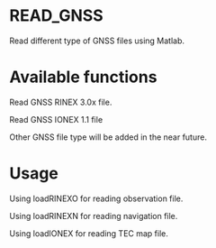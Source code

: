 # READ_GNSS

Read different type of GNSS files using Matlab.

# Available functions

Read GNSS RINEX 3.0x file.

Read GNSS IONEX 1.1 file

Other GNSS file type will be added in the near future.

# Usage

Using loadRINEXO for reading observation file.

Using loadRINEXN for reading navigation file.

Using loadIONEX for reading TEC map file.
